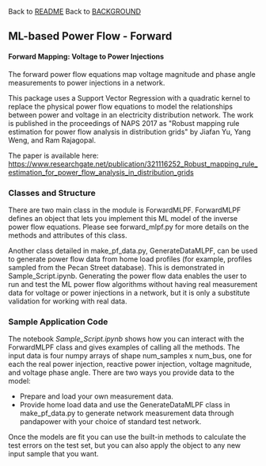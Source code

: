 Back to [README](../README.md)
Back to [BACKGROUND](../docs/BACKGROUND.md)

## ML-based Power Flow - Forward

#### Forward Mapping: Voltage to Power Injections

The forward power flow equations map voltage magnitude and phase angle measurements to power injections 
in a network. 

This package uses a Support Vector Regression with a quadratic kernel to replace 
the physical power flow equations to model the relationships between power and voltage in 
an electricity distribution network. The work is published in the proceedings of NAPS 
2017 as "Robust mapping rule estimation for power flow analysis in distribution grids" 
by Jiafan Yu, Yang Weng, and Ram Rajagopal. 

The paper is available here: 
https://www.researchgate.net/publication/321116252_Robust_mapping_rule_estimation_for_power_flow_analysis_in_distribution_grids

### Classes and Structure

There are two main class in the module is ForwardMLPF. ForwardMLPF defines an object that lets you 
implement this ML model of the inverse power flow equations. Please see forward_mlpf.py for more details on the methods and attributes of this class. 

Another class detailed in make_pf_data.py, GenerateDataMLPF, can be used to generate power
flow data from home load profiles (for example, profiles sampled from the Pecan Street database). 
This is demonstrated in Sample_Script.ipynb. Generating the power flow data enables
the user to run and test the ML power flow algorithms without having real measurement data
for voltage or power injections in a network, but it is only a substitute validation for working 
with real data. 

### Sample Application Code


The notebook *Sample_Script.ipynb* shows how you can interact with the ForwardMLPF class and 
gives examples of calling all the methods. The input data is four numpy arrays of shape
num_samples x num_bus, one for each the real power injection, reactive power injection, 
voltage magnitude, and voltage phase angle. There are two ways you provide data to the model:
- Prepare and load your own measurement data.
- Provide home load data and use the GenerateDataMLPF class in make_pf_data.py
to generate network measurement data through pandapower with your choice of standard test 
network.

Once the models are fit you can use the built-in methods to calculate the test errors on 
the test set, but you can also apply the object to any new input sample that you want.
